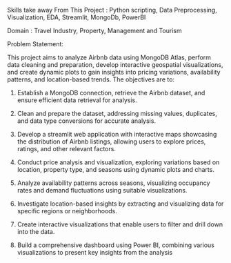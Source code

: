 Skills take away From This Project : Python scripting, Data Preprocessing, Visualization, EDA, Streamlit, MongoDb, PowerBI

Domain : Travel Industry, Property, Management and Tourism

Problem Statement:

This project aims to analyze Airbnb data using MongoDB Atlas, perform data cleaning
and preparation, develop interactive geospatial visualizations, and create dynamic
plots to gain insights into pricing variations, availability patterns, and location-based
trends. The objectives are to:

1. Establish a MongoDB connection, retrieve the Airbnb dataset, and ensure
efficient data retrieval for analysis. 

2. Clean and prepare the dataset, addressing missing values, duplicates, and data
type conversions for accurate analysis. 

3. Develop a streamlit web application with interactive maps showcasing the
distribution of Airbnb listings, allowing users to explore prices, ratings, and
other relevant factors. 

4. Conduct price analysis and visualization, exploring variations based on location, property type, and seasons using dynamic plots and charts. 

5. Analyze availability patterns across seasons, visualizing occupancy rates and
demand fluctuations using suitable visualizations. 

6. Investigate location-based insights by extracting and visualizing data for
specific regions or neighborhoods. 

7. Create interactive visualizations that enable users to filter and drill down into
the data. 

8. Build a comprehensive dashboard using Power BI, combining
various visualizations to present key insights from the analysis
